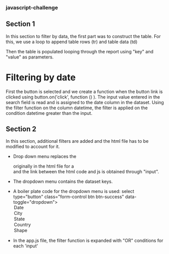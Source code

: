 ### javascript-challenge

## Section 1
In this section to filter by data, the first part was to construct the table. 
For this, we use a loop to append table rows (tr) and table data (td)

Then the table is populated looping through the report using "key" and "value" as parameters. 

# Filtering by date
First the button is selected and we create a function when the button link is clicked using button.on('click', function () ).
The input value entered in the search field is read and is assigned to the date column in the dataset. 
Using the filter function on the column datetime, the filter is applied on the condition datetime greater than the input. 

## Section 2

In this section, additional filters are added and the html file has to be modified to account for it. 
* Drop down menu replaces the <div class="form-group"> originally in the html file  for a <div class="input-group"> and the link between 
the html code and js is obtained through "input". 
* The dropdown menu contains the dataset keys.
* A boiler plate code for the dropdown menu is used:
select type="button" class="form-control btn btn-success" data-toggle="dropdown">
                              <option href="#" class="dropdown-item">Date</option>
                              <option href="#" class="dropdown-item">City</option>
                              <option href="#" class="dropdown-item">State</option>
                              <option href="#" class="dropdown-item">Country</option>
                              <option href="#" class="dropdown-item">Shape</option> 

* In the app.js file, the filter function is expanded with "OR" conditions for each 'input'
